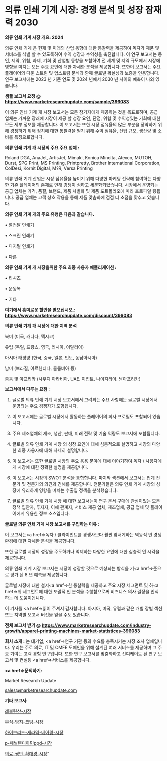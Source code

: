 # 의류 인쇄 기계 시장: 경쟁 분석 및 성장 잠재력 2030

<strong>의류 인쇄 기계 시장 개요: 2024</strong>

의류 인쇄 기계 은 현재 및 미래의 산업 동향에 대한 통찰력을 제공하여 독자가 제품 및 서비스를 식별 할 수 있도록하여 수익 성장과 수익성을 촉진합니다. 이 연구 보고서는 동인, 제약, 위협, 과제, 기회 및 산업별 동향을 포함하여 전 세계 및 지역 규모에서 시장에 영향을 미치는 모든 주요 요인에 대한 자세한 분석을 제공합니다. 또한이 보고서는 주요 플레이어의 다운 스트림 및 업스트림 분석과 함께 글로벌 확실성과 보증을 인용합니다. 연구 보고서에는 2023 년 기준 연도 및 2024 년에서 2030 년 사이의 예측이 나와 있습니다.



<strong>샘플 보고서 요청 @ <a href=https://www.marketresearchupdate.com/sample/396083>https://www.marketresearchupdate.com/sample/396083</a></strong>

이 의류 인쇄 기계 개 시장 보고서는 모든 참가자에게 제공하는 것을 목표로하며, 공급 업체는 가까운 장래에 시장이 제공 할 성장 요인, 단점, 위협 및 수익성있는 기회에 대한 모든 세부 정보를 제공합니다. 이 보고서는 또한 시장 점유율의 많은 부분을 장악하기 위해 경쟁하기 위해 정치에 대한 통찰력을 얻기 위해 수익 점유율, 산업 규모, 생산량 및 소비를 특징으로합니다.



<strong>의류 인쇄 기계 개 시장의 주요 주요 업체 :</strong>

Roland DGA, AnaJet, ArtisJet, Mimaki, Konica Minolta, Atexco, MUTOH, Durst, SPG Print, MS Printing, Printpretty, Brother International Corporation, ColDesi, Kornit Digital, M?R, Versa Printing

의류 인쇄 기계 산업은 시장 점유율을 높이기 위해 다양한 마케팅 전략에 참여하는 다양한 기존 플레이어의 존재로 인해 경쟁이 심하고 세분화되었습니다. 시장에서 운영되는 공급 업체는 가격, 품질, 브랜드, 제품 차별화 및 제품 포트폴리오에 따라 프로파일 링됩니다. 공급 업체는 고객 상호 작용을 통해 제품 맞춤화에 점점 더 초점을 맞추고 있습니다.



<strong>의류 인쇄 기계 개의 주요 유형은 다음과 같습니다.</strong>

• 열전달 인쇄기

• 스크린 인쇄기

• 디지털 인쇄기

• 다른



<strong>의류 인쇄 기계 개 시장을위한 주요 최종 사용자 애플리케이션 :</strong>

• 티셔츠

• 운동복

• 기타



<strong>여기에서 흥미로운 할인을 받으십시오.: <a href=https://www.marketresearchupdate.com/discount/396083>https://www.marketresearchupdate.com/discount/396083</a></strong>



<strong>의류 인쇄 기계 개 시장에 대한 지역 분석</strong>

북미 (미국, 캐나다, 멕시코)

유럽 (독일, 프랑스, 영국, 러시아, 이탈리아)

아시아 태평양 (한국, 중국, 일본, 인도, 동남아시아)

남미 (브라질, 아르헨티나, 콜롬비아 등)

중동 및 아프리카 (사우디 아라비아, UAE, 이집트, 나이지리아, 남아프리카)



<strong>보고서에서 다루는 요점 :</strong>

1. 글로벌 의류 인쇄 기계 시장 보고서에서 고려되는 주요 사항에는 글로벌 시장에서 운영되는 주요 경쟁자가 포함됩니다.

2. 이 보고서에는 글로벌 시장에서 활동하는 플레이어의 회사 프로필도 포함되어 있습니다.

3. 주요 제조업체의 제조, 생산, 판매, 미래 전략 및 기술 역량도 보고서에 포함됩니다.

4. 글로벌 의류 인쇄 기계 시장 의 성장 요인에 대해 심층적으로 설명하고 시장의 다양한 최종 사용자에 대해 자세히 설명합니다.

5. 이 보고서는 또한 글로벌 시장의 주요 응용 분야에 대해 이야기하여 독자 / 사용자에게 시장에 대한 정확한 설명을 제공합니다.

6. 이 보고서는 시장의 SWOT 분석을 통합합니다. 마지막 섹션에서 보고서는 업계 전문가 및 전문가의 의견과 견해를 제공합니다. 전문가들은 의류 인쇄 기계 시장의 성장에 유리하게 영향을 미치는 수출입 정책을 분석했습니다.

7. 글로벌 의류 인쇄 기계 시장 에 대한 보고서는이 연구 문서 구매에 관심이있는 모든 정책 입안자, 투자자, 이해 관계자, 서비스 제공 업체, 제조업체, 공급 업체 및 플레이어에게 유용한 정보 소스입니다.



<strong>글로벌 의류 인쇄 기계 시장 보고서를 구입하는 이유 :</strong>

이 보고서는<a href=>독자 / 클</a>라이언트를 경쟁사보다 훨씬 앞서게하는 역동적 인 경쟁 환경에 대한 자세한 분석을 제공합니다.

또한 글로벌 시장의 성장을 주도하거나 억제하는 다양한 요인에 대한 심층적 인 시각을 제공합니다.

의류 인쇄 기계 시장 보고서는 시장이 성장할 것으로 예상되는 방식을 기<a href=>준으로</a> 평가 된 8 년 예측을 제공합니다.

글로벌 시장에 대한 철저<a href=>한 통찰력</a>을 제공하고 주요 시장 세그먼트 및 하<a href=>위 세그</a>먼트에 대한 포괄적 인 분석을 수행함으로써 비즈니스 의사 결정을 인식하는 데 도움이됩니다.

이 기사를 <a href=>읽어 주</a>셔서 감사합니다. 아시아, 미국, 유럽과 같은 개별 장별 섹션 또는 지역별 보고서 버전을 얻을 수도 있습니다.



<strong>전체 보고서 받기 @ <a href=https://www.marketresearchupdate.com/industry-growth/apparel-printing-machines-market-statistices-396083>https://www.marketresearchupdate.com/industry-growth/apparel-printing-machines-market-statistices-396083</a></strong>



<strong>회사 소개 :</strong>
는 대기업, <a href=>연구 기</a>관 등의 수요를 충족시키는 시장 조사 업체입니다. 우리는 주로 의료, IT 및 CMFE 도메인을 위해 설계된 여러 서비스를 제공하며 그 주요 기여는 고객 경험 연구입니다. 또한 연구 보고서를 맞춤화하고 신디케이트 된 연구 보고서 및 컨설팅 <a href=>서비</a>스를 제공합니다.



<strong><a href=>문의하기:</a></strong>

Market Research Update

sales@marketresearchupdate.com



<strong>기타 보고서:</strong>

<a href=https://www.linkedin.com/pulse/레불린산-시장-현재-및-미래-성장-2029-survey-savvy-insights-360-analysis/>레불린산-시장</a>

<a href=https://www.linkedin.com/pulse/부식-방지-코팅-시장-진입-전략-및-위험-평가2029년-survey-spotlight-pro-24-analysis-sqaif/>부식-방지-코팅-시장</a>

<a href=https://www.linkedin.com/pulse/하이브리드-세라믹-베어링-시장-경쟁-분석-및-성장-잠재력-2029-ntunf/>하이브리드-세라믹-베어링-시장</a>

<a href=https://www.linkedin.com/pulse/p-페닐렌디아민ppd-시장-세분화-연구-및-목표-고객2030년-8ky1f/>p-페닐렌디아민ppd-시장</a>

<a href=https://www.linkedin.com/pulse/의료-쌍안-확대경-시장-경쟁-분석-및-성장-잠재력-2029-consumer-connection-chronicles-24--45h3f/>의료-쌍안-확대경-시장</a>"
